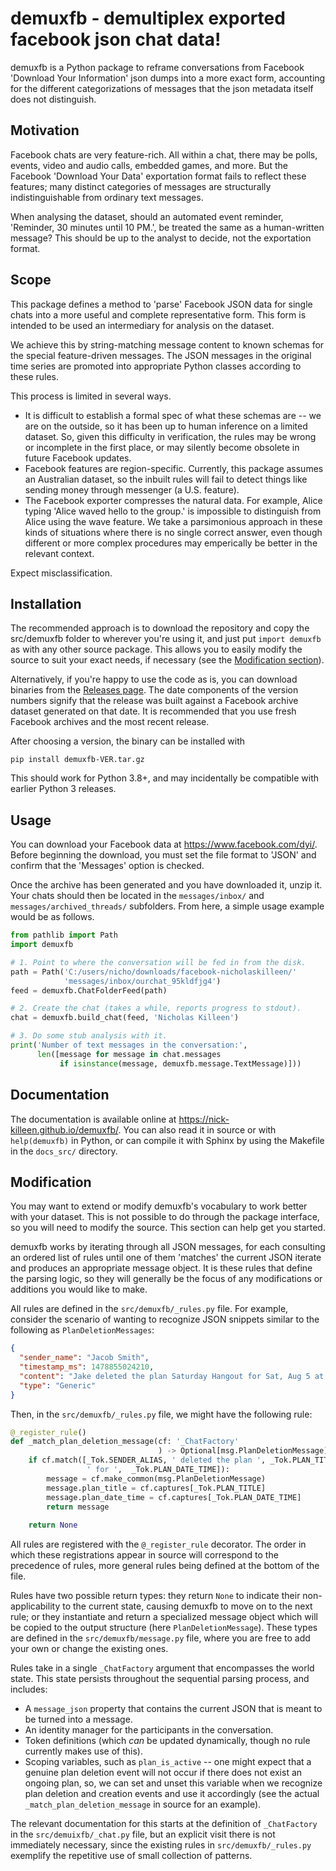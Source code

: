 # demuxfb - demultiplex exported facebook json chat data!
demuxfb is a Python package to reframe conversations from Facebook 'Download
Your Information' json dumps into a more exact form, accounting for the
different categorizations of messages that the json metadata itself does not
distinguish.

## Motivation
Facebook chats are very feature-rich. All within a chat, there may be polls,
events, video and audio calls, embedded games, and more. But the Facebook
'Download Your Data' exportation format fails to reflect these features; many
distinct categories of messages are structurally indistinguishable from
ordinary text messages.

When analysing the dataset, should an automated event reminder, 'Reminder, 30
minutes until 10 PM.', be treated the same as a human-written message? This
should be up to the analyst to decide, not the exportation format.

## Scope
This package defines a method to 'parse' Facebook JSON data for single chats
into a more useful and complete representative form. This form is intended to
be used an intermediary for analysis on the dataset.

We achieve this by string-matching message content to known schemas for the
special feature-driven messages. The JSON messages in the original time series
are promoted into appropriate Python classes according to these rules.

This process is limited in several ways.
- It is difficult to establish a formal spec of what these schemas are -- we are
  on the outside, so it has been up to human inference on a limited dataset. So,
  given this difficulty in verification, the rules may be wrong or incomplete in
  the first place, or may silently become obsolete in future Facebook updates.
- Facebook features are region-specific. Currently, this package assumes an
  Australian dataset, so the inbuilt rules will fail to detect things like
  sending money through messenger (a U.S. feature).
- The Facebook exporter compresses the natural data. For example, Alice typing
  'Alice waved hello to the group.' is impossible to distinguish from Alice
  using the wave feature. We take a parsimonious approach in these kinds of
  situations where there is no single correct answer, even though different
  or more complex procedures may emperically be better in the relevant context.

Expect misclassification.

## Installation
The recommended approach is to download the repository and copy the src/demuxfb
folder to wherever you're using it, and just put `import demuxfb` as with any
other source package. This allows you to easily modify the source to suit your
exact needs, if necessary (see the [Modification section](#modification)).

Alternatively, if you're happy to use the code as is, you can download binaries
from the [Releases page](https://github.com/nick-killeen/demuxfb/releases). The
date components of the version numbers signify that the release was built
against a Facebook archive dataset generated on that date. It is recommended
that you use fresh Facebook archives and the most recent release.

After choosing a version, the binary can be installed with

```
pip install demuxfb-VER.tar.gz
```

This should work for Python 3.8+, and may incidentally be compatible with
earlier Python 3 releases.


## Usage
You can download your Facebook data at https://www.facebook.com/dyi/. Before
beginning the download, you must set the file format to 'JSON' and confirm
that the 'Messages' option is checked.

Once the archive has been generated and you have downloaded it, unzip it.
Your chats should then be located in the `messages/inbox/` and
`messages/archived_threads/` subfolders. From here, a simple usage example would
be as follows.

```python
from pathlib import Path
import demuxfb

# 1. Point to where the conversation will be fed in from the disk.
path = Path('C:/users/nicho/downloads/facebook-nicholaskilleen/'
            'messages/inbox/ourchat_95kldfjg4')
feed = demuxfb.ChatFolderFeed(path)

# 2. Create the chat (takes a while, reports progress to stdout).
chat = demuxfb.build_chat(feed, 'Nicholas Killeen')

# 3. Do some stub analysis with it.
print('Number of text messages in the conversation:',
      len([message for message in chat.messages
           if isinstance(message, demuxfb.message.TextMessage)]))
```
## Documentation
The documentation is available online at https://nick-killeen.github.io/demuxfb/.
You can also read it in source or with `help(demuxfb)` in Python, or can compile
it with Sphinx by using the Makefile in the `docs_src/` directory.

## Modification
You may want to extend or modify demuxfb's vocabulary to work better with your
dataset. This is not possible to do through the package interface, so you will
need to modify the source. This section can help get you started.

demuxfb works by iterating through all JSON messages, for each consulting an
ordered list of rules until one of them 'matches' the current JSON iterate and
produces an appropriate message object. It is these rules that define the
parsing logic, so they will generally be the focus of any modifications or
additions you would like to make.

All rules are defined in the `src/demuxfb/_rules.py` file. For example, consider 
the scenario of wanting to recognize JSON snippets similar to the following as
`PlanDeletionMessages`:

```json
{
  "sender_name": "Jacob Smith",
  "timestamp_ms": 1478855024210,
  "content": "Jake deleted the plan Saturday Hangout for Sat, Aug 5 at 12 PM.",
  "type": "Generic"
}
```

Then, in the `src/demuxfb/_rules.py` file, we might have the following rule:

```python
@_register_rule()
def _match_plan_deletion_message(cf: '_ChatFactory'
                                 ) -> Optional[msg.PlanDeletionMessage]:
    if cf.match([_Tok.SENDER_ALIAS, ' deleted the plan ', _Tok.PLAN_TITLE,
                 ' for ',  _Tok.PLAN_DATE_TIME]):
        message = cf.make_common(msg.PlanDeletionMessage)
        message.plan_title = cf.captures[_Tok.PLAN_TITLE]
        message.plan_date_time = cf.captures[_Tok.PLAN_DATE_TIME]
        return message
    
    return None
```

All rules are registered with the `@_register_rule` decorator. The order in which
these registrations appear in source will correspond to the precedence of rules,
more general rules being defined at the bottom of the file.

Rules have two possible return types: they return `None` to indicate their
non-applicability to the current state, causing demuxfb to move on to the next
rule; or they instantiate and return a specialized message object which will be
copied to the output structure (here `PlanDeletionMessage`). These types are
defined in the `src/demuxfb/message.py` file, where you are free to add your own
or change the existing ones.

Rules take in a single `_ChatFactory` argument that encompasses the world state.
This state persists throughout the sequential parsing process, and includes:
- A `message_json` property that contains the current JSON that is meant to be
  turned into a message.
- An identity manager for the participants in the conversation.
- Token definitions (which *can* be updated dynamically, though no rule
  currently makes use of this).
- Scoping variables, such as `plan_is_active` -- one might expect that a genuine
  plan deletion event will not occur if there does not exist an ongoing plan, so,
  we can set and unset this variable when we recognize plan deletion and
  creation events and use it accordingly (see the actual
  `_match_plan_deletion_message` in source for an example).

The relevant documentation for this starts at the definition of `_ChatFactory`
in the `src/demuixfb/_chat.py` file, but an explicit visit there is not
immediately necessary, since the existing rules in `src/demuxfb/_rules.py`
exemplify the repetitive use of small collection of patterns.